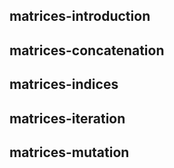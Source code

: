 ## matrices-introduction

## matrices-concatenation

## matrices-indices

## matrices-iteration

## matrices-mutation
